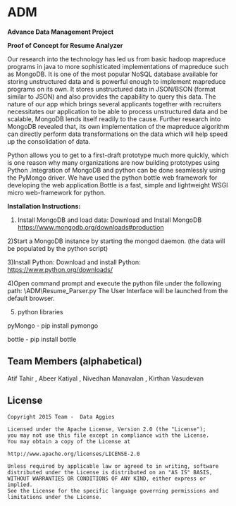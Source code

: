 # ADM

<strong>Advance Data Management Project

Proof of Concept for Resume Analyzer</strong> 


Our research into the technology has led us from basic hadoop mapreduce programs in java to more sophisticated implementations
of mapreduce such as MongoDB. It is one of the most popular NoSQL database available for storing unstructured data and is 
powerful enough to implement mapreduce programs on its own. It stores unstructured data in JSON/BSON (format similar to JSON)
and also provides the capability to query this data. The nature of our app which brings several applicants together with 
recruiters necessitates our application to be able to process unstructured data and be scalable, MongoDB lends itself readily
to the cause. Further research into MongoDB revealed that, its own implementation of the mapreduce algorithm can directly perform 
data transformations on the data which will help speed up the consolidation of data.

Python allows you to get to a first-draft prototype much more quickly, which is one reason why many organizations are now building
prototypes using Python .Integration of MongoDB and python can be done seamlessly using the PyMongo driver.  We have used the python
bottle web framework for developing the web application.Bottle is a fast, simple and lightweight WSGI micro web-framework for python.

<strong>Installation Instructions:</strong>

1) Install MongoDB and load data: 
Download and Install MongoDB https://www.mongodb.org/downloads#production

2)Start a MongoDB instance by starting the mongod daemon. (the data will be populated by the python script)

3)Install Python:
Download and install Python: https://www.python.org/downloads/

4)Open command prompt and execute the python file under the following path: \ADM\Resume_Parser.py
The User Interface will be launched from the default browser.

5) python libraries

pyMongo - pip install pymongo

bottle  - pip install bottle

## Team Members (alphabetical)

Atif Tahir , Abeer Katiyal , Nivedhan Manavalan , Kirthan Vasudevan

## License

    Copyright 2015 Team -  Data Aggies

    Licensed under the Apache License, Version 2.0 (the "License");
    you may not use this file except in compliance with the License.
    You may obtain a copy of the License at

    http://www.apache.org/licenses/LICENSE-2.0

    Unless required by applicable law or agreed to in writing, software
    distributed under the License is distributed on an "AS IS" BASIS,
    WITHOUT WARRANTIES OR CONDITIONS OF ANY KIND, either express or implied.
    See the License for the specific language governing permissions and
    limitations under the License.

